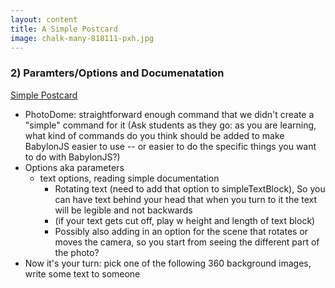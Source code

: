 ```yaml
---
layout: content
title: A Simple Postcard
image: chalk-many-818111-pxh.jpg
---
```




###  2) Paramters/Options and Documenatation
[Simple Postcard](text-postcard/index.html)
- PhotoDome: straightforward enough command that we didn't create a "simple" command for it (Ask students as they go: as you are learning, what kind of commands do you think should be added to make BabylonJS easier to use -- or easier to do the specific things you want to do with BabylonJS?)
- Options aka parameters
  - text options, reading simple documentation 
    - Rotating text (need to add that option to simpleTextBlock), So you can have text behind your head that when you turn to it the text will be legible and not backwards
    -  (if your text gets cut off, play w height and length of text block)
    -  Possibly also adding in an option for the scene that rotates or moves the camera, so you start from seeing the different part of the photo?
- Now it's your turn: pick one of the following 360 background images, write some text to someone